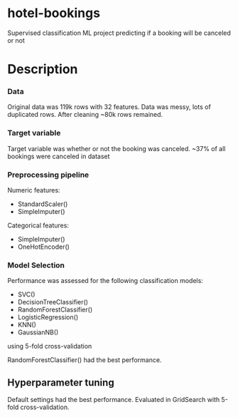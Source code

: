 # hotel-bookings
Supervised classification ML project predicting if a booking will be canceled or not


# Description 

### Data 
Original data was 119k rows with 32 features. Data was messy, lots of duplicated rows. After cleaning ~80k rows remained. 

### Target variable
Target variable was whether or not the booking was canceled. ~37% of all bookings were canceled in dataset

### Preprocessing pipeline

Numeric features: 
- StandardScaler()
- SimpleImputer()

Categorical features: 
- SimpleImputer()
- OneHotEncoder()

### Model Selection

Performance was assessed for the following classification models:
- SVC()
- DecisionTreeClassifier()
- RandomForestClassifier()
- LogisticRegression()
- KNN()
- GaussianNB()

using 5-fold cross-validation

RandomForestClassifier() had the best performance. 

## Hyperparameter tuning
Default settings had the best performance. Evaluated in GridSearch with 5-fold cross-validation.

